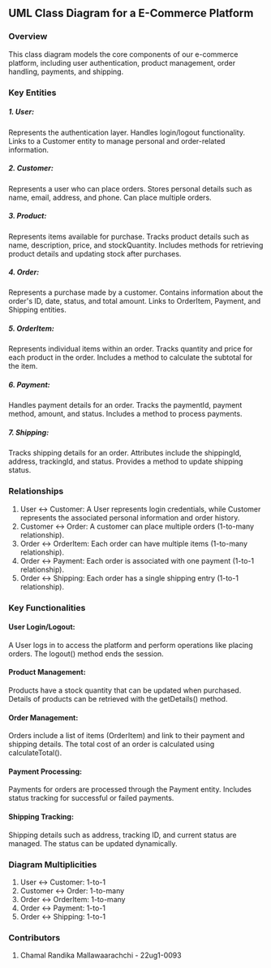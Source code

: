 ## UML Class Diagram for a E-Commerce Platform

### Overview
This class diagram models the core components of our e-commerce platform, including user authentication, product management, order handling, payments, and shipping.

### Key Entities

##### 1. User:
Represents the authentication layer.
Handles login/logout functionality.
Links to a Customer entity to manage personal and order-related information.

##### 2. Customer:
Represents a user who can place orders.
Stores personal details such as name, email, address, and phone.
Can place multiple orders.

##### 3. Product:
Represents items available for purchase.
Tracks product details such as name, description, price, and stockQuantity.
Includes methods for retrieving product details and updating stock after purchases.

##### 4. Order:
Represents a purchase made by a customer.
Contains information about the order's ID, date, status, and total amount.
Links to OrderItem, Payment, and Shipping entities.

##### 5. OrderItem:
Represents individual items within an order.
Tracks quantity and price for each product in the order.
Includes a method to calculate the subtotal for the item.

##### 6. Payment:
Handles payment details for an order.
Tracks the paymentId, payment method, amount, and status.
Includes a method to process payments.

##### 7. Shipping:
Tracks shipping details for an order.
Attributes include the shippingId, address, trackingId, and status.
Provides a method to update shipping status.

### Relationships
1. User ↔ Customer: A User represents login credentials, while Customer represents the associated personal information and order history.
2. Customer ↔ Order: A customer can place multiple orders (1-to-many relationship).
3. Order ↔ OrderItem: Each order can have multiple items (1-to-many relationship).
4. Order ↔ Payment: Each order is associated with one payment (1-to-1 relationship).
5. Order ↔ Shipping: Each order has a single shipping entry (1-to-1 relationship).

### Key Functionalities
#### User Login/Logout:
A User logs in to access the platform and perform operations like placing orders.
The logout() method ends the session.

#### Product Management:
Products have a stock quantity that can be updated when purchased.
Details of products can be retrieved with the getDetails() method.

#### Order Management:
Orders include a list of items (OrderItem) and link to their payment and shipping details.
The total cost of an order is calculated using calculateTotal().

#### Payment Processing:
Payments for orders are processed through the Payment entity.
Includes status tracking for successful or failed payments.

#### Shipping Tracking:
Shipping details such as address, tracking ID, and current status are managed.
The status can be updated dynamically.

### Diagram Multiplicities
1. User ↔ Customer: 1-to-1
2. Customer ↔ Order: 1-to-many
3. Order ↔ OrderItem: 1-to-many
4. Order ↔ Payment: 1-to-1
5. Order ↔ Shipping: 1-to-1

### Contributors
1. Chamal Randika Mallawaarachchi - 22ug1-0093
